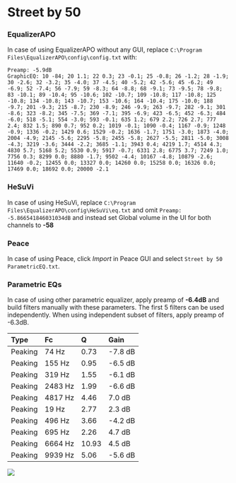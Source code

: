 # Street by 50

### EqualizerAPO
In case of using EqualizerAPO without any GUI, replace `C:\Program Files\EqualizerAPO\config\config.txt`
with:
```
Preamp: -5.9dB
GraphicEQ: 10 -84; 20 1.1; 22 0.3; 23 -0.1; 25 -0.8; 26 -1.2; 28 -1.9; 30 -2.6; 32 -3.2; 35 -4.0; 37 -4.5; 40 -5.2; 42 -5.6; 45 -6.2; 49 -6.9; 52 -7.4; 56 -7.9; 59 -8.3; 64 -8.8; 68 -9.1; 73 -9.5; 78 -9.8; 83 -10.1; 89 -10.4; 95 -10.6; 102 -10.7; 109 -10.8; 117 -10.8; 125 -10.8; 134 -10.8; 143 -10.7; 153 -10.6; 164 -10.4; 175 -10.0; 188 -9.7; 201 -9.3; 215 -8.7; 230 -8.9; 246 -9.9; 263 -9.7; 282 -9.1; 301 -8.6; 323 -8.2; 345 -7.5; 369 -7.1; 395 -6.9; 423 -6.5; 452 -6.3; 484 -6.0; 518 -5.1; 554 -3.0; 593 -0.1; 635 1.2; 679 2.2; 726 2.7; 777 2.4; 832 1.5; 890 0.7; 952 0.2; 1019 -0.1; 1090 -0.4; 1167 -0.9; 1248 -0.9; 1336 -0.2; 1429 0.6; 1529 -0.2; 1636 -1.7; 1751 -3.0; 1873 -4.0; 2004 -4.9; 2145 -5.6; 2295 -5.8; 2455 -5.8; 2627 -5.5; 2811 -5.0; 3008 -4.3; 3219 -3.6; 3444 -2.2; 3685 -1.1; 3943 0.4; 4219 1.7; 4514 4.3; 4830 5.7; 5168 5.2; 5530 0.9; 5917 -0.7; 6331 2.8; 6775 3.7; 7249 1.0; 7756 0.3; 8299 0.0; 8880 -1.7; 9502 -4.4; 10167 -4.8; 10879 -2.6; 11640 -0.2; 12455 0.0; 13327 0.0; 14260 0.0; 15258 0.0; 16326 0.0; 17469 0.0; 18692 0.0; 20000 -2.1
```

### HeSuVi
In case of using HeSuVi, replace `C:\Program Files\EqualizerAPO\config\HeSuVi\eq.txt` and omit `Preamp:
-5.866541846031034dB` and instead set Global volume in the UI for both channels to **-58**

### Peace
In case of using Peace, click *Import* in Peace GUI and select `Street by 50 ParametricEQ.txt`.

### Parametric EQs
In case of using other parametric equalizer, apply preamp of **-6.4dB** and build filters manually
with these parameters. The first 5 filters can be used independently.
When using independent subset of filters, apply preamp of -6.3dB.

| Type    | Fc      |     Q | Gain    |
|:--------|:--------|:------|:--------|
| Peaking | 74 Hz   |  0.73 | -7.8 dB |
| Peaking | 155 Hz  |  0.95 | -6.5 dB |
| Peaking | 319 Hz  |  1.55 | -6.1 dB |
| Peaking | 2483 Hz |  1.99 | -6.6 dB |
| Peaking | 4817 Hz |  4.46 | 7.0 dB  |
| Peaking | 19 Hz   |  2.77 | 2.3 dB  |
| Peaking | 496 Hz  |  3.66 | -4.2 dB |
| Peaking | 695 Hz  |  2.26 | 4.7 dB  |
| Peaking | 6664 Hz | 10.93 | 4.5 dB  |
| Peaking | 9939 Hz |  5.06 | -5.6 dB |

![](https://raw.githubusercontent.com/jaakkopasanen/AutoEq/master/results/innerfidelity/sbaf-serious/Street%20by%2050/Street%20by%2050.png)